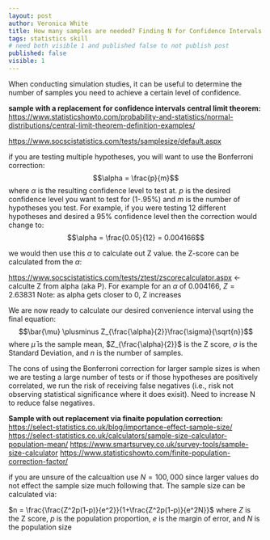 ```yaml
---
layout: post
author: Veronica White
title: How many samples are needed? Finding N for Confidence Intervals and Prediction Intervals using the Benforrioni Correction
tags: statistics skill 
# need both visible 1 and published false to not publish post
published: false
visible: 1
---
```

When conducting simulation studies, it can be useful to determine the number of samples you need to achieve a certain level of confidence. 

**sample with a replacement for confidence intervals  central limit theorem:**
https://www.statisticshowto.com/probability-and-statistics/normal-distributions/central-limit-theorem-definition-examples/

https://www.socscistatistics.com/tests/samplesize/default.aspx

if you are testing multiple hypotheses, you will want to use the Bonferroni correction:
$$\alpha = \frac{p}{m}$$
where $\alpha$ is the resulting confidence level to test at. $p$ is the desired confidence level you want to test for (1-.95%) and $m$ is the number of hypotheses you test. For example, if you were testing 12 different hypotheses and desired a 95% confidence level then the correction would change to:
$$\alpha = \frac{0.05}{12} = 0.004166$$


we would then use this $\alpha$ to calculate out Z value. the Z-score can be calculated from the $\alpha$:

https://www.socscistatistics.com/tests/ztest/zscorecalculator.aspx <- calculte Z from alpha (aka P). For example for an $\alpha$ of $0.004166$, $Z= 2.63831$
Note: as alpha gets closer to 0, Z increases

We are now ready to calculate our desired convenience interval using the final equation:
$$\bar{\mu} \plusminus Z_{\frac{\alpha}{2}}\frac{\sigma}{\sqrt{n}}$$
where $\bar{\mu}$ is the sample mean, $Z_{\frac{\alpha}{2}}$ is the Z score, $\sigma$ is the Standard Deviation, and $n$ is the number of samples. 






The cons of using the Bonferroni correction for larger sample sizes is when we are testing a large number of tests or if those hypotheses are positively correlated, we run the risk of receiving false negatives (i.e., risk not observing statistical significance where it does exisit). Need to increase N to reduce false negatives. 

**Sample with out replacement via finaite population correction:**
https://select-statistics.co.uk/blog/importance-effect-sample-size/
https://select-statistics.co.uk/calculators/sample-size-calculator-population-mean/
https://www.smartsurvey.co.uk/survey-tools/sample-size-calculator
https://www.statisticshowto.com/finite-population-correction-factor/

if you are unsure of the calcualtion use $N=100,000$ since larger values do not effect the sample size much following that. The sample size can be calculated via:

$n = \frac{\frac{Z^2p(1-p)}{e^2}}{1+\frac{Z^2p(1-p)}{e^2N}}$
where $Z$ is the Z score, $p$ is the population proportion, $e$ is the margin of error, and $N$ is the population size


